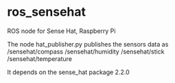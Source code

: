 # ros_sensehat
ROS node for Sense Hat, Raspberry Pi

The node hat_publisher.py publishes the sensors data as
/sensehat/compass
/sensehat/humidity
/sensehat/stick
/sensehat/temperature

It depends on the sense_hat package 2.2.0
